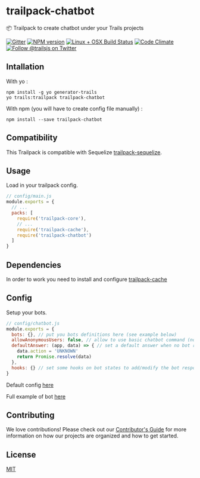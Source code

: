 # trailpack-chatbot
:package: Trailpack to create chatbot under your Trails projects

[![Gitter][gitter-image]][gitter-url]
[![NPM version][npm-image]][npm-url]
[![Linux + OSX Build Status][ci-image]][ci-url]
[![Code Climate][codeclimate-image]][codeclimate-url]
[![Follow @trailsjs on Twitter][twitter-image]][twitter-url]


## Intallation
With yo : 

```
npm install -g yo generator-trails
yo trails:trailpack trailpack-chatbot
```

With npm (you will have to create config file manually) :
 
`npm install --save trailpack-chatbot`


## Compatibility

This Trailpack is compatible with Sequelize [trailpack-sequelize](https://github.com/trailsjs/trailpack-sequelize).

## Usage
Load in your trailpack config.

```js
// config/main.js
module.exports = {
  // ...
  packs: [
    require('trailpack-core'),
    // ...
    require('trailpack-cache'),
    require('trailpack-chatbot')
  ]
}
```

## Dependencies 
In order to work you need to install and configure [trailpack-cache](https://github.com/trailsjs/trailpack-cache)

## Config
Setup your bots.

```js
// config/chatbot.js
module.exports = {
  bots: {}, // put you bots definitions here (see example below)
  allowAnonymousUsers: false, // allow to use basic chatbot command (no nested states for unlogged user
  defaultAnswer: (app, data) => { // set a default answer when no bot recognize the sentence
    data.action = 'UNKNOWN'
    return Promise.resolve(data)
  },
  hooks: {} // set some hooks on bot states to add/modify the bot response 
}
```
Default config [here](https://github.com/mylisabox/trailpack-chatbot/blob/master/archetype/config/chatbot.js)

Full example of bot [here](https://github.com/mylisabox/trailpack-chatbot/blob/master/test/dialogs/example.json)

## Contributing
We love contributions! Please check out our [Contributor's Guide](https://github.com/trailsjs/trails/blob/master/.github/CONTRIBUTING.md) for more
information on how our projects are organized and how to get started.

## License
[MIT](https://github.com/mylisabox/trailpack-chatbot/blob/master/LICENSE)

[npm-image]: https://img.shields.io/npm/v/trailpack-chatbot.svg?style=flat-square
[npm-url]: https://npmjs.org/package/trailpack-chatbot
[ci-image]: https://img.shields.io/travis/mylisabox/trailpack-chatbot.svg?style=flat-square&label=Linux%20/%20OSX
[ci-url]: https://travis-ci.org/mylisabox/trailpack-chatbot
[codeclimate-image]: https://img.shields.io/codeclimate/github/mylisabox/trailpack-chatbot.svg?style=flat-square
[codeclimate-url]: https://codeclimate.com/github/mylisabox/trailpack-chatbot
[gitter-image]: http://img.shields.io/badge/+%20GITTER-JOIN%20CHAT%20%E2%86%92-1DCE73.svg?style=flat-square
[gitter-url]: https://gitter.im/mylisabox/trails
[twitter-image]: https://img.shields.io/twitter/follow/trailsjs.svg?style=social
[twitter-url]: https://twitter.com/trailsjs

